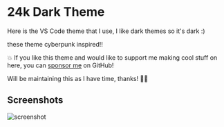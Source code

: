 # 24k Dark Theme

Here is the VS Code theme that I use, I like dark themes so it's dark :)

these theme cyberpunk inspired!!

💥 If you like this theme and would like to support me making cool stuff on here, you can [sponsor me](https://github.com/sponsors/ayush24k) on GitHub!

Will be maintaining this as I have time, thanks! 🙏🏽

## Screenshots

![screenshot]()